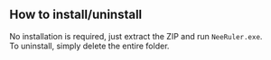 ## How to install/uninstall

No installation is required, just extract the ZIP and run `NeeRuler.exe`.  
To uninstall, simply delete the entire folder.

